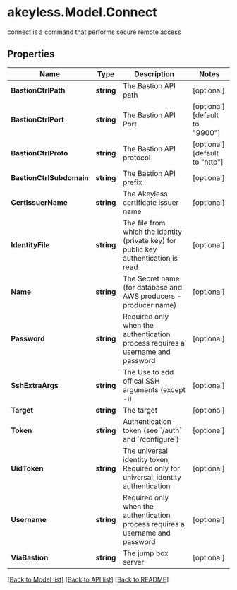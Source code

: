 # akeyless.Model.Connect
connect is a command that performs secure remote access

## Properties

Name | Type | Description | Notes
------------ | ------------- | ------------- | -------------
**BastionCtrlPath** | **string** | The Bastion API path | [optional] 
**BastionCtrlPort** | **string** | The Bastion API Port | [optional] [default to "9900"]
**BastionCtrlProto** | **string** | The Bastion API protocol | [optional] [default to "http"]
**BastionCtrlSubdomain** | **string** | The Bastion API prefix | [optional] 
**CertIssuerName** | **string** | The Akeyless certificate issuer name | [optional] 
**IdentityFile** | **string** | The file from which the identity (private key) for public key authentication is read | [optional] 
**Name** | **string** | The Secret name (for database and AWS producers - producer name) | [optional] 
**Password** | **string** | Required only when the authentication process requires a username and password | [optional] 
**SshExtraArgs** | **string** | The Use to add offical SSH arguments (except -i) | [optional] 
**Target** | **string** | The target | [optional] 
**Token** | **string** | Authentication token (see &#x60;/auth&#x60; and &#x60;/configure&#x60;) | [optional] 
**UidToken** | **string** | The universal identity token, Required only for universal_identity authentication | [optional] 
**Username** | **string** | Required only when the authentication process requires a username and password | [optional] 
**ViaBastion** | **string** | The jump box server | [optional] 

[[Back to Model list]](../README.md#documentation-for-models) [[Back to API list]](../README.md#documentation-for-api-endpoints) [[Back to README]](../README.md)

